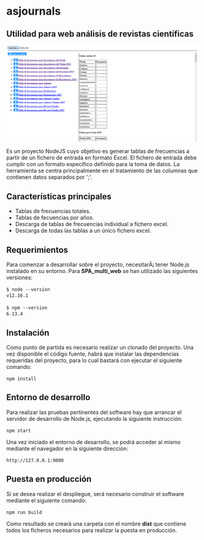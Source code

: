 # asjournals

## Utilidad para web análisis de revistas científicas

![](screenshot.png)


Es un proyecto NodeJS cuyo objetivo es generar tablas de frecuencias a partir de un fichero de entrada en formato Excel. El fichero de entrada debe cumplir con un formato específico definido para la toma de datos. La herramienta se centra principalmente en el tratamiento de las columnas que contienen datos separados por ';'.

## Características principales

- Tablas de frecuencias totales. 
- Tablas de fecuencias por años.
- Descarga de tablas de frecuencias individual a fichero excel.
- Descarga de todas las tablas a un único fichero excel.

## Requerimientos
Para comenzar a desarrollar sobre el proyecto, necesitarÃ¡ tener Node.js instalado en su entorno. Para **SPA_multi_web** se han utilizado las siguientes versiones: 

    $ node --version
    v12.16.1

    $ npm --version
    6.13.4

## Instalación
Como punto de partida es necesario realizar un clonado del proyecto. Una vez disponible el código fuente, habrá que instalar las dependencias requeridas del proyecto, para lo cual bastará con ejecutar el siguiente comando:

    npm install

## Entorno de desarrollo
Para realizar las pruebas pertinentes del software hay que arrancar el servidor de desarrollo de Node.js, ejecutando la siguiente instrucción:

    npm start

Una vez iniciado el entorno de desarrollo, se podrá acceder al mismo mediante el navegador en la siguiente dirección:

    http://127.0.0.1:9000
    
## Puesta en producción
Si se desea realizar el despliegue, será necesario construir el software mediante el siguiente comando:

    npm run build

Como resultado se creará una carpeta con el nombre **dist** que contiene todos los ficheros necesarios para realizar la puesta en producción.
